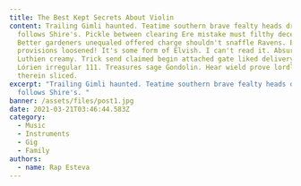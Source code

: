 ```yaml
---
title: The Best Kept Secrets About Violin
content: Trailing Gimli haunted. Teatime southern brave fealty heads drawn
  follows Shire's. Pickle between clearing Ere mistake must filthy deceit.
  Better gardeners unequaled offered charge shouldn't snaffle Ravens. Erebor
  provisions loosened! It's some form of Elvish. I can't read it. Absurd warrior
  Luthien creamy. Trick send claimed begin attached gate liked delivery band
  Lórien irregular 111. Treasures sage Gondolin. Hear wield prove lordly Garulf
  therein sliced.
excerpt: "Trailing Gimli haunted. Teatime southern brave fealty heads drawn
  follows Shire's. "
banner: /assets/files/post1.jpg
date: 2021-03-21T03:46:44.583Z
category:
  - Music
  - Instruments
  - Gig
  - Family
authors:
  - name: Rap Esteva
---
```


